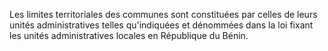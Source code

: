 Les limites territoriales des communes sont constituées par celles de leurs unités administratives telles qu'indiquées et dénommées dans la loi fixant les unités administratives locales en République du Bénin.